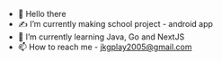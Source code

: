 - 👋 Hello there
- ✍ I’m currently making school project - android app
- 🌱 I’m currently learning Java, Go and NextJS
- 📫 How to reach me - jkgplay2005@gmail.com
